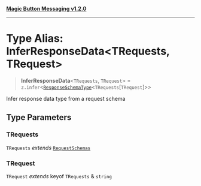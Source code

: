 [**Magic Button Messaging v1.2.0**](../README.md)

***

# Type Alias: InferResponseData\<TRequests, TRequest\>

> **InferResponseData**\<`TRequests`, `TRequest`\> = `z.infer`\<[`ResponseSchemaType`](ResponseSchemaType.md)\<`TRequests`\[`TRequest`\]\>\>

Infer response data type from a request schema

## Type Parameters

### TRequests

`TRequests` *extends* [`RequestSchemas`](RequestSchemas.md)

### TRequest

`TRequest` *extends* keyof `TRequests` & `string`
